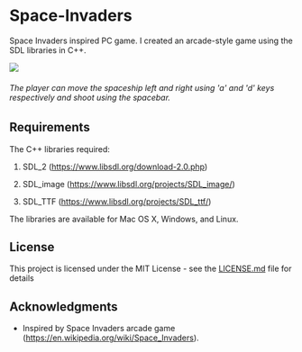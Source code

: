 # Space-Invaders
Space Invaders inspired PC game. 
I created an arcade-style game using the SDL libraries in C++.

![](https://github.com/ShrishShankar/Space-Invaders/blob/master/space_invaders%20gif.gif)
###### The player can move the spaceship left and right using 'a' and 'd' keys respectively and shoot using the spacebar.

## Requirements
The C++ libraries required:
1. SDL_2 (https://www.libsdl.org/download-2.0.php)

2. SDL_image (https://www.libsdl.org/projects/SDL_image/)

3. SDL_TTF (https://www.libsdl.org/projects/SDL_ttf/)

The libraries are available for Mac OS X, Windows, and Linux.

## License

This project is licensed under the MIT License - see the [LICENSE.md](LICENSE.md) file for details

## Acknowledgments

* Inspired by Space Invaders arcade game (https://en.wikipedia.org/wiki/Space_Invaders).
